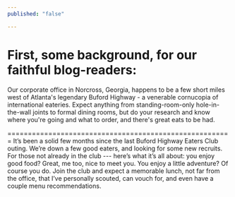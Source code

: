 ```yaml
---
published: "false"

---
```


First, some background, for our faithful blog-readers:
=======================================================
Our corporate office in Norcross, Georgia, happens to be a few short miles west of Atlanta's legendary Buford Highway - a venerable cornucopia of international eateries. Expect anything from standing-room-only hole-in-the-wall joints to formal dining rooms, but do your research and know where you're going and what to order, and there's great eats to be had.

=======================================================
It’s been a solid few months since the last Buford Highway Eaters Club outing. We’re down a few good eaters, and looking for some new recruits.
    For those not already in the club --- here’s what it’s all about: you enjoy good food? Great, me too, nice to meet you. You enjoy a little adventure? Of course you do. Join the club and expect a memorable lunch, not far from the office, that I’ve personally scouted, can vouch for, and even have a couple menu recommendations. 
 
